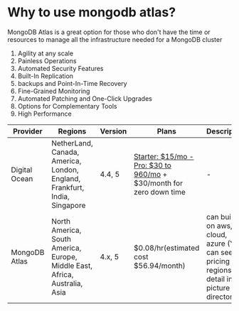 # Why to use mongodb atlas? 

MongoDB Atlas is a great option for those who don't have the time or resources to manage all the infrastructure needed for a MongoDB cluster

1. Agility at any scale
2. Painless Operations
3. Automated Security Features
4. Built-In Replication
5. backups and Point-In-Time Recovery
6. Fine-Grained Monitoring
7. Automated Patching and One-Click Upgrades
8. Options for Complementary Tools
9. High Performance


Provider | Regions | Version | Plans |  Description
--- | --- | --- | --- | ---
Digital Ocean | NetherLand, Canada, America, London, England, Frankfurt, India, Singapore | 4.4, 5 | [Starter: $15/mo - Pro: $30 to 960/mo](https://cloud.digitalocean.com/databases/new?engine=mongodb&i=0030e9) + $30/month for zero down time | -
MongoDB Atlas | North America, South America, Europe, Middle East, Africa, Australia, Asia | 4.x, 5 | $0.08/hr(estimated cost $56.94/month) | can build on aws, cloud, azure (You can see pricing and regions in detail in picture directory)
